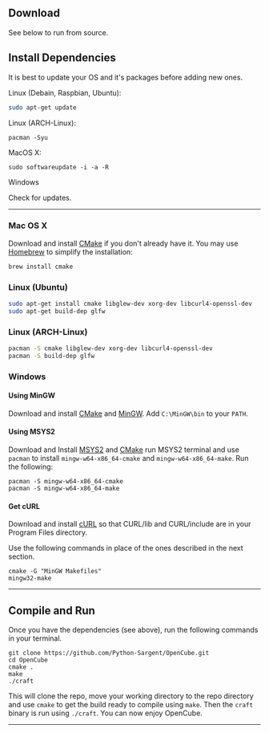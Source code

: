 ## Download

See below to run from source.

## Install Dependencies

It is best to update your OS and it's packages before adding new ones.

Linux (Debain, Raspbian, Ubuntu):
```sh
sudo apt-get update
```

Linux (ARCH-Linux):
```
pacman -Syu
```

MacOS X:
```
sudo softwareupdate -i -a -R
```

Windows

Check for updates.

---

### Mac OS X

Download and install [CMake](http://www.cmake.org/cmake/resources/software.html)
if you don't already have it. You may use [Homebrew](http://brew.sh) to simplify
the installation:

```zsh
brew install cmake
```

### Linux (Ubuntu)

```sh
sudo apt-get install cmake libglew-dev xorg-dev libcurl4-openssl-dev
sudo apt-get build-dep glfw
```

### Linux (ARCH-Linux)

```sh
pacman -S cmake libglew-dev xorg-dev libcurl4-openssl-dev
pacman -S build-dep glfw
```

### Windows

#### Using MinGW
Download and install [CMake](http://www.cmake.org/cmake/resources/software.html)
and [MinGW](https://www.mingw-w64.org/downloads/). Add `C:\MinGW\bin` to your `PATH`.

#### Using MSYS2
Download and Install [MSYS2](https://www.msys2.org/) and [CMake](http://www.cmake.org/cmake/resources/software.html)
run MSYS2 terminal and use `pacman` to install `mingw-w64-x86_64-cmake` and `mingw-w64-x86_64-make`. Run the following:

```shell
pacman -S mingw-w64-x86_64-cmake
pacman -S mingw-w64-x86_64-make
```

#### Get cURL

Download and install [cURL](http://curl.haxx.se/download.html) so that
CURL/lib and CURL/include are in your Program Files directory.

Use the following commands in place of the ones described in the next section.

```shell
cmake -G "MinGW Makefiles"
mingw32-make
```

---

## Compile and Run

Once you have the dependencies (see above), run the following commands in your
terminal.

```shell
git clone https://github.com/Python-Sargent/OpenCube.git
cd OpenCube
cmake .
make
./craft
```

This will clone the repo, move your working directory to the repo directory and use `cmake` to get the build ready to compile using `make`.
Then the `craft` binary is run using `./craft`. You can now enjoy OpenCube.

---
